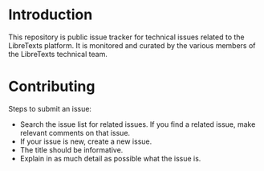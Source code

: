 # Introduction

This repository is public issue tracker for technical issues related to the LibreTexts platform. It is monitored and curated by the various members of the LibreTexts technical team.

# Contributing

Steps to submit an issue:

- Search the issue list for related issues. If you find a related issue, make relevant comments on that issue.
- If your issue is new, create a new issue.
- The title should be informative.
- Explain in as much detail as possible what the issue is.
